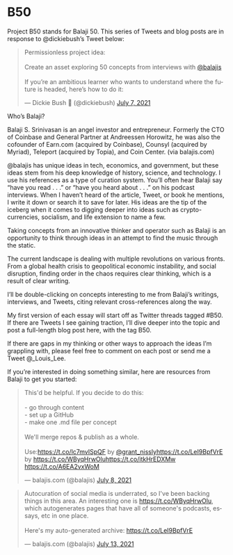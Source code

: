 # B50
Project B50 stands for Balaji 50. This series of Tweets and blog posts are in response to @dickiebush’s Tweet below:
<blockquote class="twitter-tweet"><p lang="en" dir="ltr">Permissionless project idea:<br><br>Create an asset exploring 50 concepts from interviews with <a href="https://twitter.com/balajis?ref_src=twsrc%5Etfw">@balajis</a> <br><br>If you’re an ambitious learner who wants to understand where the future is headed, here’s how to do it:</p>&mdash; Dickie Bush 🚢 (@dickiebush) <a href="https://twitter.com/dickiebush/status/1412912753052844035?ref_src=twsrc%5Etfw">July 7, 2021</a></blockquote> <script async src="https://platform.twitter.com/widgets.js" charset="utf-8"></script>
Who’s Balaji? 

Balaji S. Srinivasan is an angel investor and entrepreneur. Formerly the CTO of Coinbase and General Partner at Andreessen Horowitz, he was also the cofounder of Earn.com (acquired by Coinbase), Counsyl (acquired by Myriad), Teleport (acquired by Topia), and Coin Center. (via balajis.com)

@balajis has unique ideas in tech, economics, and government, but these ideas stem from his deep knowledge of history, science, and technology. I use his references as a type of curation system. You’ll often hear Balaji say “have you read . . .” or “have you heard about . . .” on his podcast interviews. When I haven’t heard of the article, Tweet, or book he mentions, I write it down or search it to save for later. His ideas are the tip of the iceberg when it comes to digging deeper into ideas such as crypto-currencies, socialism, and life extension to name a few. 

Taking concepts from an innovative thinker and operator such as Balaji is an opportunity to think through ideas in an attempt to find the music through the static. 

The current landscape is dealing with multiple revolutions on various fronts. From a global health crisis to geopolitical economic instability, and social disruption, finding order in the chaos requires clear thinking, which is a result of clear writing.

I’ll be double-clicking on concepts interesting to me from Balaji’s writings, interviews, and Tweets, citing relevant cross-references along the way. 

My first version of each essay will start off as Twitter threads tagged #B50. If there are Tweets I see gaining traction, I’ll dive deeper into the topic and post a full-length blog post here, with the tag B50. 

If there are gaps in my thinking or other ways to approach the ideas I’m grappling with, please feel free to comment on each post or send me a Tweet @_Louis_Lee. 

If you’re interested in doing something similar, here are resources from Balaji to get you started: 

<blockquote class="twitter-tweet"><p lang="en" dir="ltr">This&#39;d be helpful. If you decide to do this:<br><br>- go through content<br>- set up a GitHub<br>- make one .md file per concept<br><br>We&#39;ll merge repos &amp; publish as a whole.<br><br>Use:<a href="https://t.co/lc7mvISpQF">https://t.co/lc7mvISpQF</a> by <a href="https://twitter.com/grant_nissly?ref_src=twsrc%5Etfw">@grant_nissly</a><a href="https://t.co/LeI9BpfVrE">https://t.co/LeI9BpfVrE</a> by <a href="https://t.co/WByqHrwOlu">https://t.co/WByqHrwOlu</a><a href="https://t.co/itkHrEDXMw">https://t.co/itkHrEDXMw</a> <a href="https://t.co/A6EA2vxWoM">https://t.co/A6EA2vxWoM</a></p>&mdash; balajis.com (@balajis) <a href="https://twitter.com/balajis/status/1413055681582682114?ref_src=twsrc%5Etfw">July 8, 2021</a></blockquote> <script async src="https://platform.twitter.com/widgets.js" charset="utf-8"></script>
<blockquote class="twitter-tweet"><p lang="en" dir="ltr">Autocuration of social media is underrated, so I&#39;ve been backing things in this area. An interesting one is <a href="https://t.co/WByqHrwOlu">https://t.co/WByqHrwOlu</a>, which autogenerates pages that have all of someone&#39;s podcasts, essays, etc in one place.<br><br>Here&#39;s my auto-generated archive: <a href="https://t.co/LeI9BpfVrE">https://t.co/LeI9BpfVrE</a></p>&mdash; balajis.com (@balajis) <a href="https://twitter.com/balajis/status/1415064234958807040?ref_src=twsrc%5Etfw">July 13, 2021</a></blockquote> <script async src="https://platform.twitter.com/widgets.js" charset="utf-8"></script>
